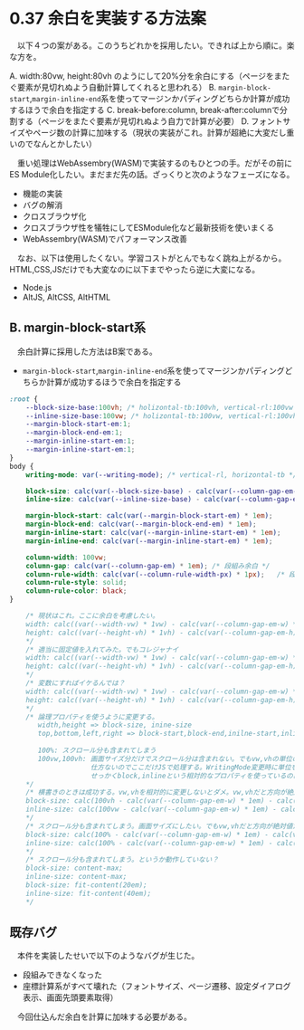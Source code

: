 # 0.37 余白を実装する方法案

　以下４つの案がある。このうちどれかを採用したい。できれば上から順に。楽な方を。

A. width:80vw, height:80vh のようにして20%分を余白にする（ページをまたぐ要素が見切れぬよう自動計算してくれると思われる）
B. `margin-block-start`,`margin-inline-end`系を使ってマージンかパディングどちらか計算が成功するほうで余白を指定する
C. break-before:column, break-after:columnで分割する（ページをまたぐ要素が見切れぬよう自力で計算が必要）
D. フォントサイズやページ数の計算に加味する（現状の実装がこれ。計算が超絶に大変だし重いのでなんとかしたい）

　重い処理はWebAssembry(WASM)で実装するのもひとつの手。だがその前にES Module化したい。まだまだ先の話。ざっくりと次のようなフェーズになる。

* 機能の実装
* バグの解消
* クロスブラウザ化
* クロスブラウザ性を犠牲にしてESModule化など最新技術を使いまくる
* WebAssembry(WASM)でパフォーマンス改善

　なお、以下は使用したくない。学習コストがとんでもなく跳ね上がるから。HTML,CSS,JSだけでも大変なのに以下までやったら逆に大変になる。

* Node.js
* AltJS, AltCSS, AltHTML

## B. margin-block-start系

　余白計算に採用した方法はB案である。

* `margin-block-start`,`margin-inline-end`系を使ってマージンかパディングどちらか計算が成功するほうで余白を指定する

```css
:root {
    --block-size-base:100vh; /* holizontal-tb:100vh, vertical-rl:100vw */
    --inline-size-base:100vw; /* holizontal-tb:100vw, vertical-rl:100vh */
    --margin-block-start-em:1;
    --margin-block-end-em:1;
    --margin-inline-start-em:1;
    --margin-inline-start-em:1;
}
body {
    writing-mode: var(--writing-mode); /* vertical-rl, horizontal-tb */

    block-size: calc(var(--block-size-base) - calc(var(--column-gap-em-w) * 1em) - calc(var(--margin-block-start-em) * 1em) - calc(var(--margin-block-end-em) * 1em));
    inline-size: calc(var(--inline-size-base) - calc(var(--column-gap-em-w) * 1em) - calc(var(--margin-inline-start-em) * 1em) - calc(var(--margin-inline-end-em) * 1em));

    margin-block-start: calc(var(--margin-block-start-em) * 1em);  
    margin-block-end: calc(var(--margin-block-end-em) * 1em);
    margin-inline-start: calc(var(--margin-inline-start-em) * 1em);
    margin-inline-end: calc(var(--margin-inline-start-em) * 1em);

    column-width: 100vw;
    column-gap: calc(var(--column-gap-em) * 1em); /* 段組み余白 */
    column-rule-width: calc(var(--column-rule-width-px) * 1px);   /* 段組み装飾 */
    column-rule-style: solid;
    column-rule-color: black;
}
```
```css
    /* 現状はこれ。ここに余白を考慮したい。
    width: calc((var(--width-vw) * 1vw) - calc(var(--column-gap-em-w) * 1em));
    height: calc((var(--height-vh) * 1vh) - calc(var(--column-gap-em-h) * 1em));
    */
    /* 適当に固定値を入れてみた。でもコレジャナイ
    width: calc((var(--width-vw) * 1vw) - calc(var(--column-gap-em-w) * 1em) - 300px);
    height: calc((var(--height-vh) * 1vh) - calc(var(--column-gap-em-h) * 1em) - 300px);
    */
    /* 変数にすればイケるんでは？
    width: calc((var(--width-vw) * 1vw) - calc(var(--column-gap-em-w) * 1em) - calc(var(--margin-em-w)));
    height: calc((var(--height-vh) * 1vh) - calc(var(--column-gap-em-h) * 1em) - calc(var(--margin-em-w)));
    */
    /* 論理プロパティを使うように変更する。
       width,height => block-size, inine-size
       top,bottom,left,right => block-start,block-end,inilne-start,inline-end
    
       100%: スクロール分も含まれてしまう
       100vw,100vh: 画面サイズ分だけでスクロール分は含まれない。でもvw,vhの単位のせいで縦横の文字方向が相対的にできない！
                    仕方ないのでここだけJSで処理する。WritingMode変更時に単位を書き換える。
                    せっかくblock,inlineという相対的なプロパティを使っているのに、column-gapやvw,vhにはそれに該当する値がないせいで従来どおりのコーディングが必要になってしまっている……。
    */
    /* 横書きのときは成功する。vw,vhを相対的に変更しないとダメ。vw,vhだと方向が絶対値なのでwritingMode変更時におかしくなる。
    block-size: calc(100vh - calc(var(--column-gap-em-w) * 1em) - calc(var(--margin-block-start-em) * 1em) - calc(var(--margin-block-end-em) * 1em));
    inline-size: calc(100vw - calc(var(--column-gap-em-w) * 1em) - calc(var(--margin-inline-start-em) * 1em) - calc(var(--margin-inline-end-em) * 1em));
    */
    /* スクロール分も含まれてしまう。画面サイズにしたい。でもvw,vhだと方向が絶対値だし。うまくいかん。
    block-size: calc(100% - calc(var(--column-gap-em-w) * 1em) - calc(var(--margin-block-start-em) * 1em) - calc(var(--margin-block-end-em) * 1em));
    inline-size: calc(100% - calc(var(--column-gap-em-w) * 1em) - calc(var(--margin-inline-start-em) * 1em) - calc(var(--margin-inline-end-em) * 1em));
    */
    /* スクロール分も含まれてしまう。というか動作していない？
    block-size: content-max;
    inline-size: content-max;
    block-size: fit-content(20em);
    inline-size: fit-content(40em);
    */
```

## 既存バグ

　本件を実装したせいで以下のようなバグが生じた。

* 段組みできなくなった
* 座標計算系がすべて壊れた（フォントサイズ、ページ遷移、設定ダイアログ表示、画面先頭要素取得）

　今回仕込んだ余白を計算に加味する必要がある。
